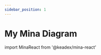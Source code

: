 ```yaml
---
sidebar_position: 1
---
```


# My Mina Diagram

import MinaReact from '@keadex/mina-react'

<div style={{height: '50rem'}}>
  <MinaReact
    projectRootUrl="https://raw.githubusercontent.com/keadex/keadex/main/examples/mina-react-example/demo_mina_project/Mina%20Demo"
    diagramUrl="https://raw.githubusercontent.com/keadex/keadex/main/examples/mina-react-example/demo_mina_project/Mina%20Demo/diagrams/system-context/demo-diagram"
  />
</div>

